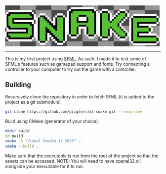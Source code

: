 ![Squiggly Snake](assets/snake.gif)

---

This is my first project using [SFML](https://www.sfml-dev.org/). As such, I made it to test some of SFML's features such as gamepad support and fonts. Try connecting a controller to your computer to try out the game with a controller.

## Building

Recursively clone the repository in order to fetch SFML (it is added to the project as a git submodule)

```bash
git clone https://github.com/piigle/sfml-snake.git --recursive
```

Build using CMake (generator of your choice)

```bash
mkdir build
cd build
cmake -G "Visual Studio 17 2022" ..
cmake --build .
```

Make sure that the executable is run from the root of the project so that the assets can be accessed.
NOTE: You will need to have openal32.dll alongside your executable for it to run. 
